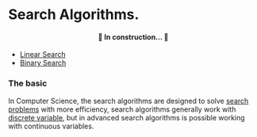 # Search Algorithms.

<h4 align="center"> 
	🚧  In construction...  🚧
</h4>

- [Linear Search](/search/00.%20linear_search)
- [Binary Search](/search/01.%20binary_search)

### The basic
In Computer Science, the search algorithms are designed to solve [search problems](https://en.wikipedia.org/wiki/Search_problem) with more efficiency, search algorithms generally work with [discrete variable](https://en.wikipedia.org/wiki/Continuous_or_discrete_variable), but in advanced search algorithms is possible working with continuous variables.
